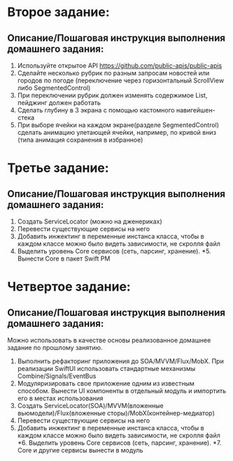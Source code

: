 #  Второе задание:

##  Описание/Пошаговая инструкция выполнения домашнего задания:

1. Используйте открытое API https://github.com/public-apis/public-apis
2. Сделайте несколько рубрик по разным запросам новостей или городов по погоде (переключение через горизонтальный ScrollView либо SegmentedControl)
3. При переключении рубрик должен изменять содержимое List, пейджинг должен работать
4. Сделать глубину в 3 экрана с помощью кастомного навигейшен-стека
5. При выборе ячейки на каждом экране(разделе SegmentedControl) сделать анимацию улетающей ячейки, например, по кривой вниз (типа анимация сохранения в избранное)


#  Третье задание:

##  Описание/Пошаговая инструкция выполнения домашнего задания:

1. Создать ServiceLocator (можно на дженериках)
2. Перевести существующие сервисы на него
3. Добавить инжектинг в переменные инстанса класса, чтобы в каждом классе можно было видеть зависимости, не скролля файл
4. Выделить уровень Core сервисов (сеть, парсинг, хранение).
*5. Вынести Core в пакет Swift PM


#  Четвертое задание:

##  Описание/Пошаговая инструкция выполнения домашнего задания:

Можно использовать в качестве основы реализованное домашнее задание по прошлому занятию.

1. Выполнить рефакторинг приложения до SOA/MVVM/Flux/MobX. При реализации SwiftUI использовать стандартные механизмы Combine/Signals/EventBus
2. Модуляризировать свое приложение одним из известным способом. Вынести UI компоненты в отдельный модуль и импортить его в местах использования
3. Создать ServiceLocator(SOA)/MVVM(вложенные вьюмодели)/Flux(вложенные сторы)/MobX(контейнер-медиатор)
4. Перевести существующие сервисы на него
5. Добавить инжектинг в переменные инстанса класса, чтобы в каждом классе можно было видеть зависимости, не скролля файл
*6. Выделить уровень Core сервисов (сеть, парсинг, хранение).
*7. Core и другие сервисы вынести в модуль
